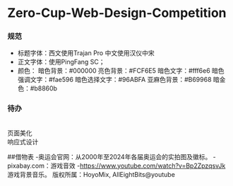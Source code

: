 # Zero-Cup-Web-Design-Competition

### 规范
- 标题字体：西文使用Trajan Pro 中文使用汉仪中宋
- 正文字体：使用PingFang SC；
- 颜色：
    暗色背景：#000000
    亮色背景：#FCF6E5
    暗色文字：#fff6e6
    暗色强调文字：#fae596
    暗色选择文字：#96ABFA
    亚麻色背景：#B69968
    暗金色：#b8860b


### 待办
<br>页面美化
<br>响应式设计

##借物表
-奥运会官网：从2000年至2024年各届奥运会的实拍图及徽标。
-pixabay.com：游戏音效
-https://www.youtube.com/watch?v=Bp2ZpzqsvJk
    游戏背景音乐。
    版权所属：HoyoMix, AllEightBits@youtube
    
